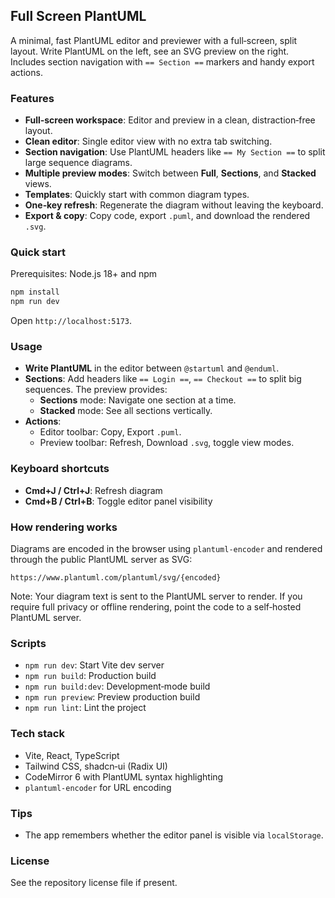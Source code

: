 ## Full Screen PlantUML

A minimal, fast PlantUML editor and previewer with a full‑screen, split layout. Write PlantUML on the left, see an SVG preview on the right. Includes section navigation with `== Section ==` markers and handy export actions.

### Features

- **Full‑screen workspace**: Editor and preview in a clean, distraction‑free layout.
- **Clean editor**: Single editor view with no extra tab switching.
- **Section navigation**: Use PlantUML headers like `== My Section ==` to split large sequence diagrams.
- **Multiple preview modes**: Switch between **Full**, **Sections**, and **Stacked** views.
- **Templates**: Quickly start with common diagram types.
- **One‑key refresh**: Regenerate the diagram without leaving the keyboard.
- **Export & copy**: Copy code, export `.puml`, and download the rendered `.svg`.

### Quick start

Prerequisites: Node.js 18+ and npm

```bash
npm install
npm run dev
```

Open `http://localhost:5173`.

### Usage

- **Write PlantUML** in the editor between `@startuml` and `@enduml`.
- **Sections**: Add headers like `== Login ==`, `== Checkout ==` to split big sequences. The preview provides:
  - **Sections** mode: Navigate one section at a time.
  - **Stacked** mode: See all sections vertically.
- **Actions**:
  - Editor toolbar: Copy, Export `.puml`.
  - Preview toolbar: Refresh, Download `.svg`, toggle view modes.

### Keyboard shortcuts

- **Cmd+J / Ctrl+J**: Refresh diagram
- **Cmd+B / Ctrl+B**: Toggle editor panel visibility

### How rendering works

Diagrams are encoded in the browser using `plantuml-encoder` and rendered through the public PlantUML server as SVG:

`https://www.plantuml.com/plantuml/svg/{encoded}`

Note: Your diagram text is sent to the PlantUML server to render. If you require full privacy or offline rendering, point the code to a self‑hosted PlantUML server.

### Scripts

- `npm run dev`: Start Vite dev server
- `npm run build`: Production build
- `npm run build:dev`: Development‑mode build
- `npm run preview`: Preview production build
- `npm run lint`: Lint the project

### Tech stack

- Vite, React, TypeScript
- Tailwind CSS, shadcn‑ui (Radix UI)
- CodeMirror 6 with PlantUML syntax highlighting
- `plantuml-encoder` for URL encoding

### Tips

- The app remembers whether the editor panel is visible via `localStorage`.

### License

See the repository license file if present.
